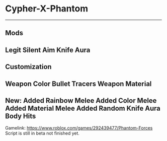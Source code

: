 # Cypher-X-Phantom
-------------
Mods
-------------
Legit Silent Aim
Knife Aura
-------------
Customization
-------------
Weapon Color
Bullet Tracers
Weapon Material
-------------
New: 
Added Rainbow Melee
Added Color Melee
Added Material Melee
Added Random Knife Aura Body Hits
-------------------------------------------------------
Gamelink: https://www.roblox.com/games/292439477/Phantom-Forces
Script is still in beta not finished yet.
